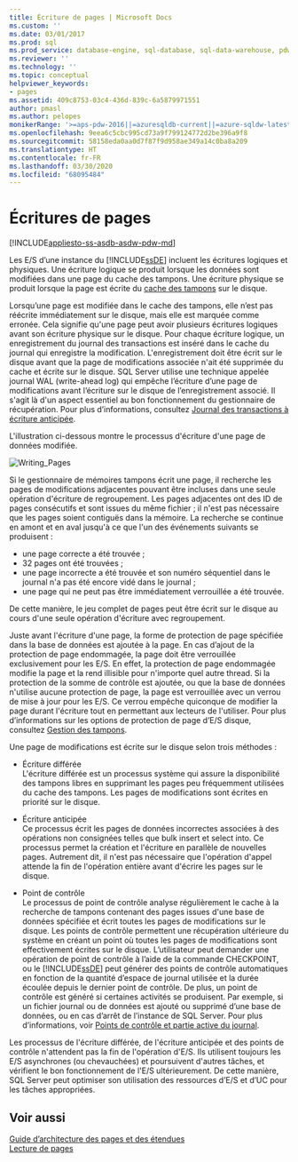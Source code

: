 ```yaml
---
title: Écriture de pages | Microsoft Docs
ms.custom: ''
ms.date: 03/01/2017
ms.prod: sql
ms.prod_service: database-engine, sql-database, sql-data-warehouse, pdw
ms.reviewer: ''
ms.technology: ''
ms.topic: conceptual
helpviewer_keywords:
- pages
ms.assetid: 409c8753-03c4-436d-839c-6a5879971551
author: pmasl
ms.author: pelopes
monikerRange: '>=aps-pdw-2016||=azuresqldb-current||=azure-sqldw-latest||>=sql-server-2016||=sqlallproducts-allversions||>=sql-server-linux-2017||=azuresqldb-mi-current'
ms.openlocfilehash: 9eea6c5cbc995cd73a9f799124772d2be396a9f8
ms.sourcegitcommit: 58158eda0aa0d7f87f9d958ae349a14c0ba8a209
ms.translationtype: HT
ms.contentlocale: fr-FR
ms.lasthandoff: 03/30/2020
ms.locfileid: "68095484"
---
```

# <a name="writing-pages"></a>Écritures de pages
[!INCLUDE[appliesto-ss-asdb-asdw-pdw-md](../includes/appliesto-ss-asdb-asdw-pdw-md.md)]

Les E/S d’une instance du [!INCLUDE[ssDE](../includes/ssde-md.md)] incluent les écritures logiques et physiques. Une écriture logique se produit lorsque les données sont modifiées dans une page du cache des tampons. Une écriture physique se produit lorsque la page est écrite du [cache des tampons](../relational-databases/memory-management-architecture-guide.md) sur le disque.

Lorsqu’une page est modifiée dans le cache des tampons, elle n’est pas réécrite immédiatement sur le disque, mais elle est marquée comme erronée. Cela signifie qu'une page peut avoir plusieurs écritures logiques avant son écriture physique sur le disque. Pour chaque écriture logique, un enregistrement du journal des transactions est inséré dans le cache du journal qui enregistre la modification. L'enregistrement doit être écrit sur le disque avant que la page de modifications associée n'ait été supprimée du cache et écrite sur le disque. SQL Server utilise une technique appelée journal WAL (write-ahead log) qui empêche l’écriture d’une page de modifications avant l’écriture sur le disque de l’enregistrement associé. Il s'agit là d'un aspect essentiel au bon fonctionnement du gestionnaire de récupération. Pour plus d’informations, consultez [Journal des transactions à écriture anticipée](../relational-databases/sql-server-transaction-log-architecture-and-management-guide.md).

L'illustration ci-dessous montre le processus d'écriture d'une page de données modifiée.

![Writing_Pages](../relational-databases/media/writing-pages.gif)

Si le gestionnaire de mémoires tampons écrit une page, il recherche les pages de modifications adjacentes pouvant être incluses dans une seule opération d'écriture de regroupement. Les pages adjacentes ont des ID de pages consécutifs et sont issues du même fichier ; il n'est pas nécessaire que les pages soient contiguës dans la mémoire. La recherche se continue en amont et en aval jusqu'à ce que l'un des événements suivants se produisent :

 * une page correcte a été trouvée ;
 * 32 pages ont été trouvées ;
 * une page incorrecte a été trouvée et son numéro séquentiel dans le journal n'a pas été encore vidé dans le journal ;
 * une page qui ne peut pas être immédiatement verrouillée a été trouvée.

De cette manière, le jeu complet de pages peut être écrit sur le disque au cours d'une seule opération d'écriture avec regroupement. 

Juste avant l'écriture d'une page, la forme de protection de page spécifiée dans la base de données est ajoutée à la page. En cas d’ajout de la protection de page endommagée, la page doit être verrouillée exclusivement pour les E/S. En effet, la protection de page endommagée modifie la page et la rend illisible pour n'importe quel autre thread. Si la protection de la somme de contrôle est ajoutée, ou que la base de données n'utilise aucune protection de page, la page est verrouillée avec un verrou de mise à jour pour les E/S. Ce verrou empêche quiconque de modifier la page durant l'écriture tout en permettant aux lecteurs de l'utiliser. Pour plus d’informations sur les options de protection de page d’E/S disque, consultez [Gestion des tampons](../relational-databases/memory-management-architecture-guide.md).

Une page de modifications est écrite sur le disque selon trois méthodes : 

* Écriture différée   
 L'écriture différée est un processus système qui assure la disponibilité des tampons libres en supprimant les pages peu fréquemment utilisées du cache des tampons. Les pages de modifications sont écrites en priorité sur le disque. 

* Écriture anticipée   
 Ce processus écrit les pages de données incorrectes associées à des opérations non consignées telles que bulk insert et select into. Ce processus permet la création et l'écriture en parallèle de nouvelles pages. Autrement dit, il n'est pas nécessaire que l'opération d'appel attende la fin de l'opération entière avant d'écrire les pages sur le disque.

* Point de contrôle   
 Le processus de point de contrôle analyse régulièrement le cache à la recherche de tampons contenant des pages issues d'une base de données spécifiée et écrit toutes les pages de modifications sur le disque. Les points de contrôle permettent une récupération ultérieure du système en créant un point où toutes les pages de modifications sont effectivement écrites sur le disque. L’utilisateur peut demander une opération de point de contrôle à l’aide de la commande CHECKPOINT, ou le [!INCLUDE[ssDE](../includes/ssde-md.md)] peut générer des points de contrôle automatiques en fonction de la quantité d’espace de journal utilisée et la durée écoulée depuis le dernier point de contrôle. De plus, un point de contrôle est généré si certaines activités se produisent. Par exemple, si un fichier journal ou de données est ajouté ou supprimé d’une base de données, ou en cas d’arrêt de l’instance de SQL Server. Pour plus d’informations, voir [Points de contrôle et partie active du journal](../relational-databases/sql-server-transaction-log-architecture-and-management-guide.md).

Les processus de l'écriture différée, de l'écriture anticipée et des points de contrôle n'attendent pas la fin de l'opération d'E/S. Ils utilisent toujours les E/S asynchrones (ou chevauchées) et poursuivent d'autres tâches, et vérifient le bon fonctionnement de l'E/S ultérieurement. De cette manière, SQL Server peut optimiser son utilisation des ressources d’E/S et d’UC pour les tâches appropriées.

## <a name="see-also"></a>Voir aussi
[Guide d’architecture des pages et des étendues](../relational-databases/pages-and-extents-architecture-guide.md)   
 [Lecture de pages](../relational-databases/reading-pages.md)
